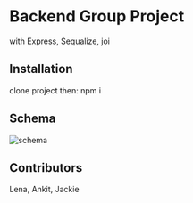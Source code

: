 # Backend Group Project
with Express, Sequalize, joi

## Installation
clone project then: npm i

## Schema
![schema](https://github.com/user-attachments/assets/50e8ce80-9d6a-485f-b642-457d17b861e7)

## Contributors
Lena, Ankit, Jackie
